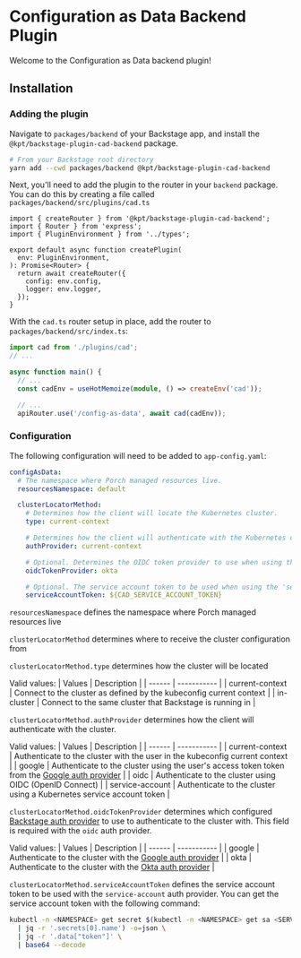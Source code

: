 # Configuration as Data Backend Plugin

Welcome to the Configuration as Data backend plugin!

## Installation

### Adding the plugin

Navigate to `packages/backend` of your Backstage app, and install the
`@kpt/backstage-plugin-cad-backend` package.

```bash
# From your Backstage root directory
yarn add --cwd packages/backend @kpt/backstage-plugin-cad-backend
```

Next, you'll need to add the plugin to the router in your `backend` package. You
can do this by creating a file called `packages/backend/src/plugins/cad.ts`

```tsx
import { createRouter } from '@kpt/backstage-plugin-cad-backend';
import { Router } from 'express';
import { PluginEnvironment } from '../types';

export default async function createPlugin(
  env: PluginEnvironment,
): Promise<Router> {
  return await createRouter({
    config: env.config,
    logger: env.logger,
  });
}
```

With the `cad.ts` router setup in place, add the router to
`packages/backend/src/index.ts`:

```ts
import cad from './plugins/cad';
// ...

async function main() {
  // ...
  const cadEnv = useHotMemoize(module, () => createEnv('cad'));

  // ...
  apiRouter.use('/config-as-data', await cad(cadEnv));
```

### Configuration

The following configuration will need to be added to `app-config.yaml`:

```yaml
configAsData:
  # The namespace where Porch managed resources live.
  resourcesNamespace: default

  clusterLocatorMethod:
    # Determines how the client will locate the Kubernetes cluster.
    type: current-context

    # Determines how the client will authenticate with the Kubernetes cluster.
    authProvider: current-context

    # Optional. Determines the OIDC token provider to use when using the 'oidc' auth provider.
    oidcTokenProvider: okta

    # Optional. The service account token to be used when using the 'service-account' auth provider.
    serviceAccountToken: ${CAD_SERVICE_ACCOUNT_TOKEN}
```

`resourcesNamespace` defines the namespace where Porch managed resources live

`clusterLocatorMethod` determines where to receive the cluster configuration
from

`clusterLocatorMethod.type` determines how the cluster will be located

Valid values:
| Values | Description |
| ------ | ----------- |
| current-context | Connect to the cluster as defined by the kubeconfig current context |
| in-cluster | Connect to the same cluster that Backstage is running in |

`clusterLocatorMethod.authProvider` determines how the client will authenticate
with the cluster.

Valid values:
| Values | Description |
| ------ | ----------- |
| current-context | Authenticate to the cluster with the user in the kubeconfig current context |
| google | Authenticate to the cluster using the user's access token token from the [Google auth provider](https://backstage.io/docs/auth/google/provider) |
| oidc | Authenticate to the cluster using OIDC (OpenID Connect) |
| service-account | Authenticate to the cluster using a Kubernetes service account token |

`clusterLocatorMethod.oidcTokenProvider` determines which configured [Backstage auth provider](https://backstage.io/docs/auth/) to
use to authenticate to the cluster with. This field is required with the `oidc` auth provider.

Valid values:
| Values | Description |
| ------ | ----------- |
| google | Authenticate to the cluster with the [Google auth provider](https://backstage.io/docs/auth/google/provider) |
| okta | Authenticate to the cluster with the [Okta auth provider](https://backstage.io/docs/auth/okta/provider) |

`clusterLocatorMethod.serviceAccountToken` defines the service account token to be used with the `service-account` auth provider. You can get the service account token with the following command:

```bash
kubectl -n <NAMESPACE> get secret $(kubectl -n <NAMESPACE> get sa <SERVICE_ACCOUNT_NAME> -o=json \
  | jq -r '.secrets[0].name') -o=json \
  | jq -r '.data["token"]' \
  | base64 --decode
```
